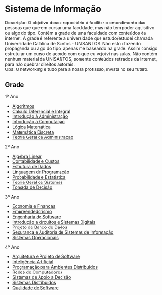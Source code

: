 Sistema de Informação
===================

Descrição: O objetivo desse repositório é facilitar o entendimento das pessoas que querem cursar uma faculdade, mas não tem poder aquisitivo ou algo do tipo. Contém a grade de uma faculdade com conteúdos da internet.
A grade é referente a universidade que estudo/estudei chamada Universidade Católica de Santos - UNISANTOS. Não estou fazendo propaganda ou algo do tipo, apenas me baseando na grade. Assim consigo estruturar um curso de acordo com o que eu vejo/vi nas aulas. Não contém nenhum material da UNISANTOS, somente conteúdos retirados da internet, para não quebrar direitos autorais.
<br />
Obs: O networking é tudo para a nossa profissão, invista no seu futuro.

## Grade

1º Ano

- [Algoritmos](https://github.com/cerebrobr/universidade/blob/master/sistema%20de%20informacao/1-ano/algoritmo.md)
- [Calculo Diferencial e Integral](https://github.com/cerebrobr/universidade/blob/master/sistema%20de%20informacao/1-ano/calculo%20diferencial%20e%20integral.md)
- [Introdução à Administração](https://github.com/cerebrobr/universidade/blob/master/sistema%20de%20informacao/1-ano/introducao%20a%20administracao.md)
- [Introdução a Computação](https://github.com/cerebrobr/universidade/blob/master/sistema%20de%20informacao/1-ano/introducao%20a%20computacao.md)
- [Lógica Matemática](https://github.com/cerebrobr/universidade/blob/master/sistema%20de%20informacao/1-ano/logica%20matematica.md)
- [Matemática Discreta](https://github.com/cerebrobr/universidade/blob/master/sistema%20de%20informacao/1-ano/logica%20matematica.md)
- [Teoria Geral da Administração](https://github.com/cerebrobr/universidade/blob/master/sistema%20de%20informacao/1-ano/teoria%20geral%20de%20administracao.md)

2º Ano

- [Algebra Linear](https://github.com/cerebrobr/universidade/blob/master/sistema%20de%20informacao/2-ano/algebra%20linear.md)
- [Contabilidade e Custos](https://github.com/cerebrobr/universidade/blob/master/sistema%20de%20informacao/2-ano/contabilidade%20e%20custos.md)
- [Estrutura de Dados](https://github.com/cerebrobr/universidade/blob/master/sistema%20de%20informacao/2-ano/estrutura%20de%20dados.md)
- [Linguagem de Programação](https://github.com/cerebrobr/universidade/blob/master/sistema%20de%20informacao/2-ano/linguagem%20de%20programacao.md)
- [Probabilidade e Estatistica](https://github.com/cerebrobr/universidade/blob/master/sistema%20de%20informacao/2-ano/probabilidade%20e%20estatistica.md)
- [Teoria Geral de Sistemas](https://github.com/cerebrobr/universidade/blob/master/sistema%20de%20informacao/2-ano/teoria%20geral%20de%20sistemas.md)
- [Tomada de Decisão](https://github.com/cerebrobr/universidade/blob/master/sistema%20de%20informacao/2-ano/tomada%20de%20decisao.md)

3º Ano

- [Economia e Finanças](https://github.com/cerebrobr/universidade/blob/master/sistema%20de%20informacao/3-ano/economia%20e%20financas.md)
- [Empreendedorismo](https://github.com/cerebrobr/universidade/blob/master/sistema%20de%20informacao/3-ano/empreendedorismo.md)
- [Engenharia de Software](https://github.com/cerebrobr/universidade/blob/master/sistema%20de%20informacao/3-ano/engenharia%20de%20software.md)
- [Introdução a circuitos e Sistemas Digitais](https://github.com/cerebrobr/universidade/blob/master/sistema%20de%20informacao/3-ano/circuitos%20digitais.md)
- [Projeto de Banco de Dados](https://github.com/cerebrobr/universidade/blob/master/sistema%20de%20informacao/3-ano/banco%20de%20dados.md)
- [Segurança e Auditoria de Sistemas de Informação](https://github.com/cerebrobr/universidade/blob/master/sistema%20de%20informacao/3-ano/seguranca%20da%20informacao.md)
- [Sistemas Operacionais](https://github.com/cerebrobr/universidade/blob/master/sistema%20de%20informacao/3-ano/sistemais%20operacionais.md)

4º Ano

- [Arquitetura e Projeto de Software](https://github.com/cerebrobr/universidade/blob/master/sistema%20de%20informacao/4-ano/arquitetura%20e%20projeto%20de%20software.md)
- [Inteligência Artificial](https://github.com/cerebrobr/universidade/blob/master/sistema%20de%20informacao/4-ano/inteligencia%20artificial.md)
- [Programação para Ambientes Distribuidos](https://github.com/cerebrobr/universidade/blob/master/sistema%20de%20informacao/4-ano/programacao%20para%20ambientes%20distribuidos.md)
- [Redes de Computadores](https://github.com/cerebrobr/universidade/blob/master/sistema%20de%20informacao/4-ano/redes.md)
- [Sistemas de Apoio a Decisão](https://github.com/cerebrobr/universidade/blob/master/sistema%20de%20informacao/4-ano/sistema%20de%20apoio%20a%20decisao.md)
- [Sistemas Distribuídos](https://github.com/cerebrobr/universidade/blob/master/sistema%20de%20informacao/4-ano/sistema%20distribuidos.md)
- [Qualidade de Software](https://github.com/cerebrobr/universidade/blob/master/sistema%20de%20informacao/4-ano/qualidade%20de%20software.md)
